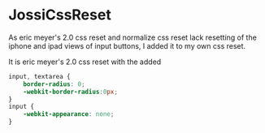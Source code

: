 # JossiCssReset

As eric meyer's 2.0 css reset and normalize css reset lack resetting of the iphone and ipad views of input buttons, I added it to my own css reset.

It is eric meyer's 2.0 css reset with the added 
```css
input, textarea {
    border-radius: 0;
    -webkit-border-radius:0px;
}
input {
    -webkit-appearance: none;
}
```